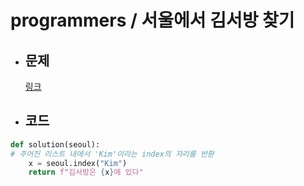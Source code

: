 # programmers / 서울에서 김서방 찾기

- ## 문제

  [링크](https://school.programmers.co.kr/learn/courses/30/lessons/12919)

- ## 코드

```Python
def solution(seoul):
# 주어진 리스트 내에서 'Kim'이라는 index의 자리를 반환
    x = seoul.index("Kim")
    return f"김서방은 {x}에 있다"
```
